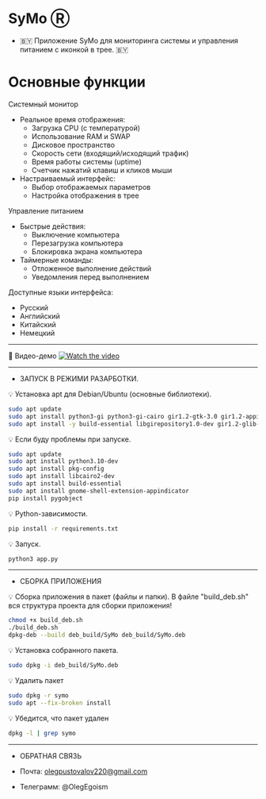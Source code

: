 # SyMo Ⓡ
- 🇧🇾 Приложение SyMo для мониторинга системы и управления питанием с иконкой в трее. 🇧🇾 

# Основные функции
Системный монитор
- Реальное время отображения:
  - Загрузка CPU (с температурой)
  - Использование RAM и SWAP
  - Дисковое пространство
  - Скорость сети (входящий/исходящий трафик)
  - Время работы системы (uptime)
  - Счетчик нажатий клавиш и кликов мыши
- Настраиваемый интерфейс:
  - Выбор отображаемых параметров
  - Настройка отображения в трее

Управление питанием
- Быстрые действия:
  - Выключение компьютера
  - Перезагрузка компьютера
  - Блокировка экрана компьютера
- Таймерные команды:
  - Отложенное выполнение действий
  - Уведомления перед выполнением

Доступные языки интерфейса:
- Русский
- Английский
- Китайский
- Немецкий

---------------------------------------------------------------------------------
🎥 Видео-демо
[![Watch the video](https://img.youtube.com/vi/lcWTL0O7paI/maxresdefault.jpg)](https://www.youtube.com/watch?v=lcWTL0O7paI)

---------------------------------------------------------------------------------
-  ЗАПУСК В РЕЖИМИ РАЗАРБОТКИ.

💡 Установка apt для Debian/Ubuntu (основные библиотеки).
```bash
sudo apt update
sudo apt install python3-gi python3-gi-cairo gir1.2-gtk-3.0 gir1.2-appindicator3-0.1
sudo apt install -y build-essential libgirepository1.0-dev gir1.2-glib-2.0 python3-gi python3-gi-cairo gobject-introspection
```

💡 Если буду проблемы при запуске.
```bash
sudo apt update
sudo apt install python3.10-dev
sudo apt install pkg-config
sudo apt install libcairo2-dev
sudo apt install build-essential
sudo apt install gnome-shell-extension-appindicator
pip install pygobject
```

💡 Python-зависимости.
```bash
pip install -r requirements.txt
```

💡 Запуск.
```bash
python3 app.py
```

---------------------------------------------------------------------------------
- СБОРКА ПРИЛОЖЕНИЯ

💡 Сборка приложения в пакет (файлы и папки). В файле "build_deb.sh" вся структура проекта для сборки приложения!
```bash
chmod +x build_deb.sh
./build_deb.sh
dpkg-deb --build deb_build/SyMo deb_build/SyMo.deb
```

💡 Установка собранного пакета.
```bash
sudo dpkg -i deb_build/SyMo.deb
```

💡 Удалить пакет
```bash
sudo dpkg -r symo
sudo apt --fix-broken install
```

💡 Убедится, что пакет удален
```bash
dpkg -l | grep symo
```

---------------------------------------------------------------------------------
- ОБРАТНАЯ СВЯЗЬ

- Почта: olegpustovalov220@gmail.com 
- Телеграмм: @OlegEgoism


